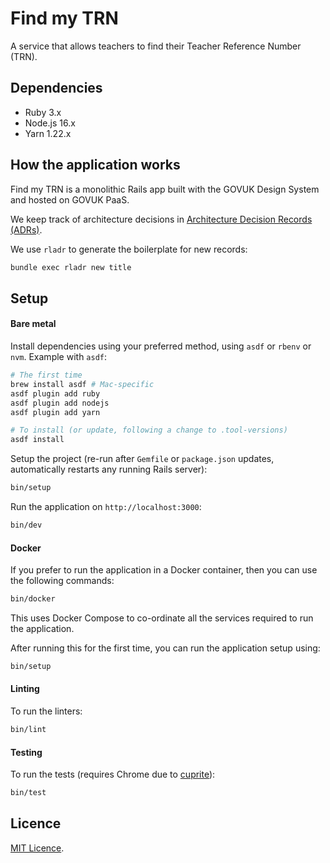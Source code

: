 # Find my TRN

A service that allows teachers to find their Teacher Reference Number (TRN).

## Dependencies

- Ruby 3.x
- Node.js 16.x
- Yarn 1.22.x

## How the application works

Find my TRN is a monolithic Rails app built with the GOVUK Design System and hosted on
GOVUK PaaS.

We keep track of architecture decisions in [Architecture Decision Records
(ADRs)](/adr/).

We use `rladr` to generate the boilerplate for new records:

```bash
bundle exec rladr new title
```

## Setup

#### Bare metal

Install dependencies using your preferred method, using `asdf` or `rbenv` or `nvm`. Example with `asdf`:

```bash
# The first time
brew install asdf # Mac-specific
asdf plugin add ruby
asdf plugin add nodejs
asdf plugin add yarn

# To install (or update, following a change to .tool-versions)
asdf install
```

Setup the project (re-run after `Gemfile` or `package.json` updates, automatically restarts any running Rails server):

```bash
bin/setup
```

Run the application on `http://localhost:3000`:

```bash
bin/dev
```

#### Docker

If you prefer to run the application in a Docker container, then you can use the following commands:

```bash
bin/docker
```

This uses Docker Compose to co-ordinate all the services required to run the application.

After running this for the first time, you can run the application setup using:

```bash
bin/setup
```

#### Linting

To run the linters:

```bash
bin/lint
```

#### Testing

To run the tests (requires Chrome due to
[cuprite](https://github.com/rubycdp/cuprite)):

```bash
bin/test
```

## Licence

[MIT Licence](LICENCE).
